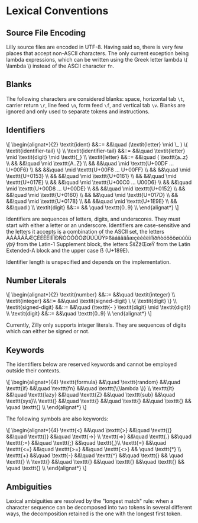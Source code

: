 # Lexical Conventions

## Source File Encoding

Lilly source files are encoded in UTF-8. Having said so, there is very few places
that accept non-ASCII characters. The only current exception being lambda expressions,
which can be written using the Greek letter lambda \\( \lambda \\) instead of the
ASCII character `fn`.

## Blanks

The following characters are considered blanks: space, horizontal tab `\t`,
carrier return `\r`, line feed `\n`, form feed `\f`, and vertical tab `\v`.
Blanks are ignored and only used to separate tokens and instructions.

## Identifiers

\\[
\begin{alignat*}{2}
\textit{ident} &&::= &&\quad (\textit{letter} \mid \\_ ) \\{ \textit{identifier-tail} \\} \\\\
\textit{identifier-tail} &&::=
    &&\quad \textit{letter} \mid
    \textit{digit}  \mid
    \texttt{\_}    \\\\
\textit{letter} &&::=
    &&\quad (    \texttt{a..z} \\\\
    && &&\quad \mid \texttt{A..Z} \\\\
    && &&\quad \mid \texttt{U+00DF ... U+00F6} \\\\
    && &&\quad \mid \texttt{U+00F8 ... U+00FF} \\\\
    && &&\quad \mid \texttt{U+0153} \\\\
    && &&\quad \mid \texttt{U+0161} \\\\
    && &&\quad \mid \texttt{U+017E} \\\\
    && &&\quad \mid \texttt{U+00C0 ... U00D6} \\\\
    && &&\quad \mid \texttt{U+00D8 ... U+00DE} \\\\
    && &&\quad \mid \texttt{U+0152} \\\\
    && &&\quad \mid \texttt{U+0160} \\\\
    && &&\quad \mid \texttt{U+017D} \\\\
    && &&\quad \mid \texttt{U+0178} \\\\
    && &&\quad \mid \texttt{U+1E9E} \\\\
    && &&\quad ) \\\\
\textit{digit}  &&::= && \quad \texttt{0..9} \\\\
\end{alignat*}
\\]

Identifiers are sequences of letters, digits, and underscores. They must start with
either a letter or an underscore. Identifiers are case-sensitive and the letters
it accepts is a combination of the ASCII set, the letters
ÀÁÂÃÄÅÆÇÈÉÊËÌÍÎÏÐÑÒÓÔÕÖØÙÚÛÜÝÞßàáâãäåæçèéêëìíîïðñòóôõöøùúûüýþÿ
from the Latin-1 Supplement block, the letters ŠšŽžŒœŸ
from the Latin Extended-A block and the upper case ẞ (U+189E).

Identifier length is unspecified and depends on the implementation.

## Number Literals

\\[
\begin{alignat*}{2}
\textit{number} &&::= &&\quad \textit{integer} \\\\
\textit{integer} &&::= &&\quad \textit{signed-digit} \\ \\{ \textit{digit} \\} \\\\
\textit{signed-digit} &&::= &&\quad (\texttt{- } \textit{digit} \mid \textit{digit}) \\\\
\textit{digit} &&::= &&\quad \texttt{0..9} \\\\
\end{alignat*}
\\]

Currently, Zilly only supports integer literals. They are sequences of digits which can
either be signed or not.

## Keywords

The identifiers below are reserved keywords and cannot be employed outside their contexts.

\\[
\begin{alignat*}{4}
\texttt{formula} &&\quad \texttt{random} &&\quad \texttt{if} &&\quad \texttt{fn} &&\quad \texttt{\\(\lambda \\)} \\\\
\texttt{lt} &&\quad \texttt{lazy} &&\quad \texttt{Z} &&\quad \texttt{sub} &&\quad \texttt{sys}\\\\
\texttt{} &&\quad \texttt{} &&\quad \texttt{} &&\quad \texttt{} && \quad \texttt{} \\\\
\end{alignat*}
\\]

The following symbols are also keywords:

\\[
\begin{alignat*}{4}
\texttt{<} &&\quad \texttt{>} &&\quad \texttt{(} &&\quad \texttt{)} &&\quad \texttt{->} \\\\
\texttt{=>} &&\quad \texttt{.} &&\quad \texttt{:=} &&\quad \texttt{;} &&\quad \texttt{,}\\\\
\texttt{=} &&\quad \texttt{<=} &&\quad \texttt{>=} &&\quad \texttt{<>} && \quad \texttt{\*} \\\\
\texttt{+} &&\quad \texttt{-} &&\quad \texttt{^} &&\quad \texttt{} && \quad \texttt{} \\\\
\texttt{} &&\quad \texttt{} &&\quad \texttt{} &&\quad \texttt{} && \quad \texttt{} \\\\
\end{alignat*}
\\]

## Ambiguities

Lexical ambiguities are resolved by the "longest match" rule: when a character sequence can be decomposed into two tokens
in several different ways, the decomposition retained is the one with the longest first token.
